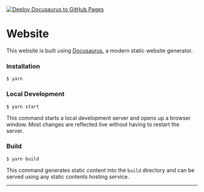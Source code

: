[![Deploy Docusaurus to GitHub Pages](https://github.com/colibriproject-dev/colibri-sdk-go-docs/actions/workflows/pages.yml/badge.svg)](https://github.com/colibriproject-dev/colibri-sdk-go-docs/actions/workflows/pages.yml)

# Website

This website is built using [Docusaurus](https://docusaurus.io/), a modern static website generator.

### Installation

```
$ yarn
```

### Local Development

```
$ yarn start
```

This command starts a local development server and opens up a browser window. Most changes are reflected live without having to restart the server.

### Build

```
$ yarn build
```

This command generates static content into the `build` directory and can be served using any static contents hosting service.

___
